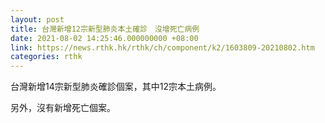 ```yaml
---
layout: post
title: 台灣新增12宗新型肺炎本土確診　沒增死亡病例
date: 2021-08-02 14:25:46.000000000 +08:00
link: https://news.rthk.hk/rthk/ch/component/k2/1603809-20210802.htm
categories: rthk
---
```


台灣新增14宗新型肺炎確診個案，其中12宗本土病例。

另外，沒有新增死亡個案。
